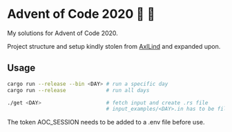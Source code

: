 # Advent of Code 2020 :christmas_tree: :crab:

My solutions for Advent of Code 2020.

Project structure and setup kindly stolen from [AxlLind](https://github.com/AxlLind) and expanded upon.

## Usage

```sh
cargo run --release --bin <DAY> # run a specific day
cargo run --release             # run all days

./get <DAY>                     # fetch input and create .rs file
                                # input_examples/<DAY>.in has to be filled in manually
```

The token AOC_SESSION needs to be added to a .env file before use.
